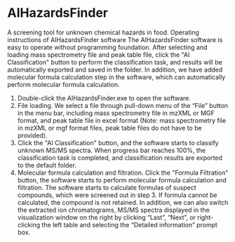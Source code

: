 # AIHazardsFinder
A screening tool for unknown chemical hazards in food.
Operating instructions of AIHazardsFinder software
The AIHazardsFinder software is easy to operate without programming foundation. After selecting and loading mass spectrometry file and peak table file, click the "AI Classification" button to perform the classification task, and results will be automatically exported and saved in the folder. In addition, we have added molecular formula calculation step in the software, which can automatically perform molecular formula calculation.
1)	Double-click the AIHazardsFinder.exe to open the software.
2)	File loading. We select a file through pull-down menu of the “File” button in the menu bar, including mass spectrometry file in mzXML or MGF format, and peak table file in excel format (Note: mass spectrometry file in mzXML or mgf format files, peak table files do not have to be provided).
3)	Click the "AI Classification" button, and the software starts to classify unknown MS/MS spectra. When progress bar reaches 100%, the classification task is completed, and classification results are exported to the default folder.
4)	Molecular formula calculation and filtration. Click the "Formula Filtration" button, the software starts to perform molecular formula calculation and filtration. The software starts to calculate formulas of suspect compounds, which were screened out in step 3. If formula cannot be calculated, the compound is not retained.
In addition, we can also switch the extracted ion chromatograms, MS/MS spectra displayed in the visualization window on the right by clicking “Last”, “Next”, or right-clicking the left table and selecting the “Detailed information” prompt box.
